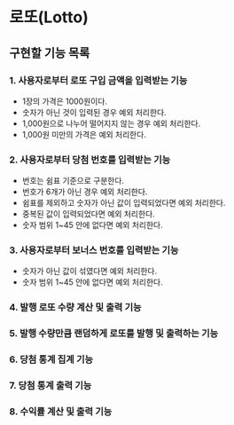 # 로또(Lotto)
## 구현할 기능 목록
### 1. 사용자로부터 로또 구입 금액을 입력받는 기능
   * 1장의 가격은 1000원이다.
   * 숫자가 아닌 것이 입력된 경우 예외 처리한다.
   * 1,000원으로 나누어 떨어지지 않는 경우 예외 처리한다.
   * 1,000원 미만의 가격은 예외 처리한다.
   
### 2. 사용자로부터 당첨 번호를 입력받는 기능
   * 번호는 쉼표 기준으로 구분한다.
   * 번호가 6개가 아닌 경우 예외 처리한다.
   * 쉼표를 제외하고 숫자가 아닌 값이 입력되었다면 예외 처리한다.
   * 중복된 값이 입력되었다면 예외 처리한다.
   * 숫자 범위 1~45 안에 없다면 예외 처리한다.

### 3. 사용자로부터 보너스 번호를 입력받는 기능
   * 숫자가 아닌 값이 섞였다면 예외 처리한다.
   * 숫자 범위 1~45 안에 없다면 예외 처리한다.

### 4. 발행 로또 수량 계산 및 출력 기능
### 5. 발행 수량만큼 랜덤하게 로또를 발행 및 출력하는 기능
### 6. 당첨 통계 집계 기능
### 7. 당첨 통계 출력 기능
### 8. 수익률 계산 및 출력 기능
